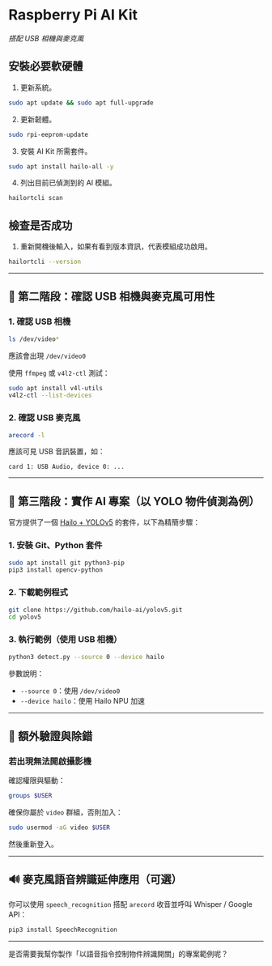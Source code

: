 # Raspberry Pi AI Kit

_搭配 USB 相機與麥克風_


## 安裝必要軟硬體

1. 更新系統。

```bash
sudo apt update && sudo apt full-upgrade
```

2. 更新韌體。

```bash
sudo rpi-eeprom-update
```

3. 安裝 AI Kit 所需套件。

```bash
sudo apt install hailo-all -y
```

4. 列出目前已偵測到的 AI 模組。

```bash
hailortcli scan
```

## 檢查是否成功

1. 重新開機後輸入，如果有看到版本資訊，代表模組成功啟用。

```bash
hailortcli --version
```


---

## 🎥 第二階段：確認 USB 相機與麥克風可用性

### 1. 確認 USB 相機
```bash
ls /dev/video*
```
應該會出現 `/dev/video0`

使用 `ffmpeg` 或 `v4l2-ctl` 測試：
```bash
sudo apt install v4l-utils
v4l2-ctl --list-devices
```

### 2. 確認 USB 麥克風
```bash
arecord -l
```
應該可見 USB 音訊裝置，如：
```
card 1: USB Audio, device 0: ...
```

---

## 🤖 第三階段：實作 AI 專案（以 YOLO 物件偵測為例）

官方提供了一個 [Hailo + YOLOv5](https://github.com/hailo-ai/yolov5) 的套件，以下為精簡步驟：

### 1. 安裝 Git、Python 套件
```bash
sudo apt install git python3-pip
pip3 install opencv-python
```

### 2. 下載範例程式
```bash
git clone https://github.com/hailo-ai/yolov5.git
cd yolov5
```

### 3. 執行範例（使用 USB 相機）
```bash
python3 detect.py --source 0 --device hailo
```
參數說明：
- `--source 0`：使用 `/dev/video0`
- `--device hailo`：使用 Hailo NPU 加速

---

## 🧪 額外驗證與除錯

### 若出現無法開啟攝影機
確認權限與驅動：
```bash
groups $USER
```
確保你屬於 `video` 群組，否則加入：
```bash
sudo usermod -aG video $USER
```
然後重新登入。

---

## 🔊 麥克風語音辨識延伸應用（可選）
你可以使用 `speech_recognition` 搭配 `arecord` 收音並呼叫 Whisper / Google API：

```bash
pip3 install SpeechRecognition
```

---

是否需要我幫你製作「以語音指令控制物件辨識開關」的專案範例呢？